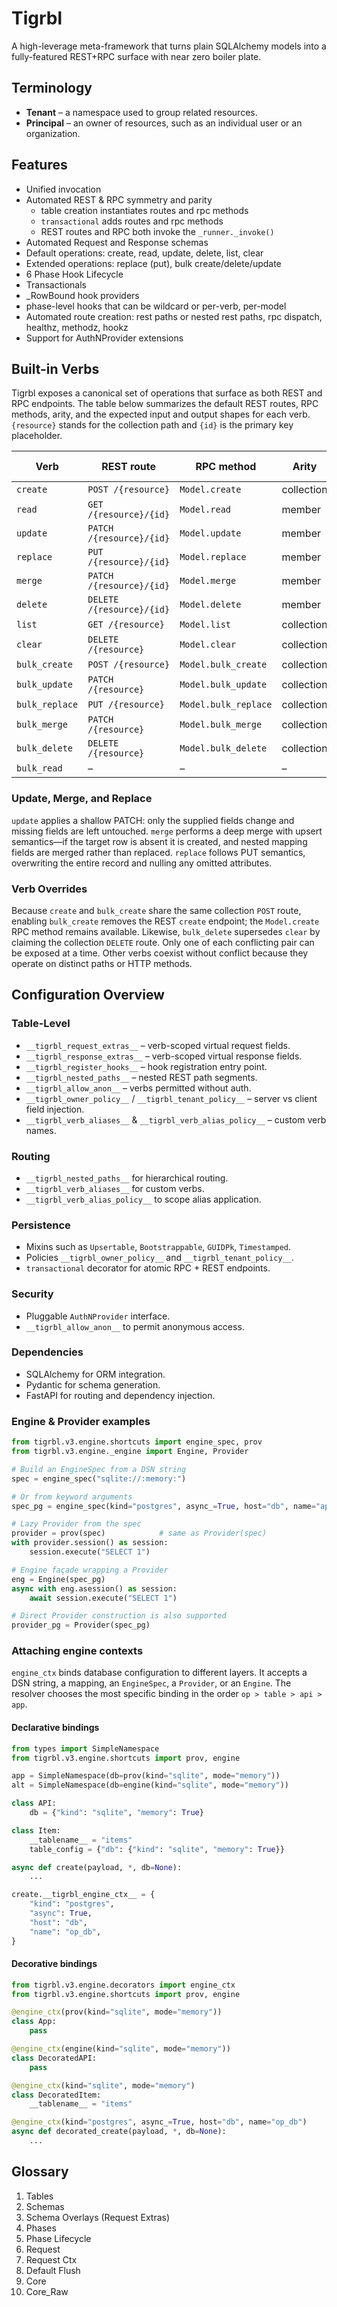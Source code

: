# Tigrbl

A high-leverage meta-framework that turns plain SQLAlchemy models into a fully-featured REST+RPC surface with near zero boiler plate.

## Terminology

- **Tenant** – a namespace used to group related resources.
- **Principal** – an owner of resources, such as an individual user or an organization.

## Features
- Unified invocation 
- Automated REST & RPC symmetry and parity
	- table creation instantiates routes and rpc methods
	- `transactional` adds routes and rpc methods
	- REST routes and RPC both invoke the `_runner._invoke()`
- Automated Request and Response schemas
- Default operations: create, read, update, delete, list, clear
- Extended operations: replace (put), bulk create/delete/update
- 6 Phase Hook Lifecycle
- Transactionals
- _RowBound hook providers
- phase-level hooks that can be wildcard or per-verb, per-model
- Automated route creation: rest paths or nested rest paths, rpc dispatch, healthz, methodz, hookz
- Support for AuthNProvider extensions

## Built-in Verbs

Tigrbl exposes a canonical set of operations that surface as both REST
and RPC endpoints. The table below summarizes the default REST routes,
RPC methods, arity, and the expected input and output shapes for each
verb. `{resource}` stands for the collection path and `{id}` is the
primary key placeholder.

| Verb | REST route | RPC method | Arity | Input type | Output type |
|------|------------|------------|-------|------------|-------------|
| `create` | `POST /{resource}` | `Model.create` | collection | dict | dict |
| `read` | `GET /{resource}/{id}` | `Model.read` | member | – | dict |
| `update` | `PATCH /{resource}/{id}` | `Model.update` | member | dict | dict |
| `replace` | `PUT /{resource}/{id}` | `Model.replace` | member | dict | dict |
| `merge` | `PATCH /{resource}/{id}` | `Model.merge` | member | dict | dict |
| `delete` | `DELETE /{resource}/{id}` | `Model.delete` | member | – | dict |
| `list` | `GET /{resource}` | `Model.list` | collection | dict | array |
| `clear` | `DELETE /{resource}` | `Model.clear` | collection | dict | dict |
| `bulk_create` | `POST /{resource}` | `Model.bulk_create` | collection | array | array |
| `bulk_update` | `PATCH /{resource}` | `Model.bulk_update` | collection | array | array |
| `bulk_replace` | `PUT /{resource}` | `Model.bulk_replace` | collection | array | array |
| `bulk_merge` | `PATCH /{resource}` | `Model.bulk_merge` | collection | array | array |
| `bulk_delete` | `DELETE /{resource}` | `Model.bulk_delete` | collection | dict | dict |
| `bulk_read` | – | – | – | – | – |

### Update, Merge, and Replace

`update` applies a shallow PATCH: only the supplied fields change and
missing fields are left untouched. `merge` performs a deep merge with
upsert semantics—if the target row is absent it is created, and nested
mapping fields are merged rather than replaced. `replace` follows PUT
semantics, overwriting the entire record and nulling any omitted
attributes.

### Verb Overrides

Because `create` and `bulk_create` share the same collection `POST`
route, enabling `bulk_create` removes the REST `create` endpoint; the
`Model.create` RPC method remains available. Likewise, `bulk_delete`
supersedes `clear` by claiming the collection `DELETE` route. Only one
of each conflicting pair can be exposed at a time. Other verbs coexist
without conflict because they operate on distinct paths or HTTP
methods.

## Configuration Overview

### Table-Level
- `__tigrbl_request_extras__` – verb-scoped virtual request fields.
- `__tigrbl_response_extras__` – verb-scoped virtual response fields.
- `__tigrbl_register_hooks__` – hook registration entry point.
- `__tigrbl_nested_paths__` – nested REST path segments.
- `__tigrbl_allow_anon__` – verbs permitted without auth.
- `__tigrbl_owner_policy__` / `__tigrbl_tenant_policy__` – server vs client field injection.
- `__tigrbl_verb_aliases__` & `__tigrbl_verb_alias_policy__` – custom verb names.

### Routing
- `__tigrbl_nested_paths__` for hierarchical routing.
- `__tigrbl_verb_aliases__` for custom verbs.
- `__tigrbl_verb_alias_policy__` to scope alias application.

### Persistence
- Mixins such as `Upsertable`, `Bootstrappable`, `GUIDPk`, `Timestamped`.
- Policies `__tigrbl_owner_policy__` and `__tigrbl_tenant_policy__`.
- `transactional` decorator for atomic RPC + REST endpoints.

### Security
- Pluggable `AuthNProvider` interface.
- `__tigrbl_allow_anon__` to permit anonymous access.

### Dependencies
- SQLAlchemy for ORM integration.
- Pydantic for schema generation.
- FastAPI for routing and dependency injection.

### Engine & Provider examples

```python
from tigrbl.v3.engine.shortcuts import engine_spec, prov
from tigrbl.v3.engine._engine import Engine, Provider

# Build an EngineSpec from a DSN string
spec = engine_spec("sqlite://:memory:")

# Or from keyword arguments
spec_pg = engine_spec(kind="postgres", async_=True, host="db", name="app_db")

# Lazy Provider from the spec
provider = prov(spec)            # same as Provider(spec)
with provider.session() as session:
    session.execute("SELECT 1")

# Engine façade wrapping a Provider
eng = Engine(spec_pg)
async with eng.asession() as session:
    await session.execute("SELECT 1")

# Direct Provider construction is also supported
provider_pg = Provider(spec_pg)
```

### Attaching engine contexts

`engine_ctx` binds database configuration to different layers. It accepts a
DSN string, a mapping, an `EngineSpec`, a `Provider`, or an `Engine`. The
resolver chooses the most specific binding in the order
`op > table > api > app`.

#### Declarative bindings

```python
from types import SimpleNamespace
from tigrbl.v3.engine.shortcuts import prov, engine

app = SimpleNamespace(db=prov(kind="sqlite", mode="memory"))
alt = SimpleNamespace(db=engine(kind="sqlite", mode="memory"))

class API:
    db = {"kind": "sqlite", "memory": True}

class Item:
    __tablename__ = "items"
    table_config = {"db": {"kind": "sqlite", "memory": True}}

async def create(payload, *, db=None):
    ...

create.__tigrbl_engine_ctx__ = {
    "kind": "postgres",
    "async": True,
    "host": "db",
    "name": "op_db",
}
```

#### Decorative bindings

```python
from tigrbl.v3.engine.decorators import engine_ctx
from tigrbl.v3.engine.shortcuts import prov, engine

@engine_ctx(prov(kind="sqlite", mode="memory"))
class App:
    pass

@engine_ctx(engine(kind="sqlite", mode="memory"))
class DecoratedAPI:
    pass

@engine_ctx(kind="sqlite", mode="memory")
class DecoratedItem:
    __tablename__ = "items"

@engine_ctx(kind="postgres", async_=True, host="db", name="op_db")
async def decorated_create(payload, *, db=None):
    ...
```

## Glossary
1. Tables
2. Schemas
3. Schema Overlays (Request Extras)
3. Phases
4. Phase Lifecycle
6. Request
7. Request Ctx
8. Default Flush
9. Core
10. Core_Raw